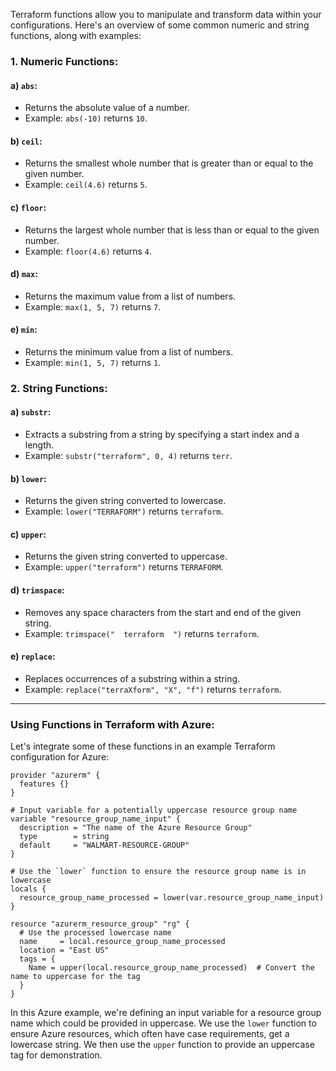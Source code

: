  Terraform functions allow you to manipulate and transform data within your configurations. Here's an overview of some common numeric and string functions, along with examples:

### 1. Numeric Functions:

#### a) `abs`:
- Returns the absolute value of a number.
- Example: `abs(-10)` returns `10`.

#### b) `ceil`:
- Returns the smallest whole number that is greater than or equal to the given number.
- Example: `ceil(4.6)` returns `5`.

#### c) `floor`:
- Returns the largest whole number that is less than or equal to the given number.
- Example: `floor(4.6)` returns `4`.

#### d) `max`:
- Returns the maximum value from a list of numbers.
- Example: `max(1, 5, 7)` returns `7`.

#### e) `min`:
- Returns the minimum value from a list of numbers.
- Example: `min(1, 5, 7)` returns `1`.

### 2. String Functions:

#### a) `substr`:
- Extracts a substring from a string by specifying a start index and a length.
- Example: `substr("terraform", 0, 4)` returns `terr`.

#### b) `lower`:
- Returns the given string converted to lowercase.
- Example: `lower("TERRAFORM")` returns `terraform`.

#### c) `upper`:
- Returns the given string converted to uppercase.
- Example: `upper("terraform")` returns `TERRAFORM`.

#### d) `trimspace`:
- Removes any space characters from the start and end of the given string.
- Example: `trimspace("  terraform  ")` returns `terraform`.

#### e) `replace`:
- Replaces occurrences of a substring within a string.
- Example: `replace("terraXform", "X", "f")` returns `terraform`.

---

### Using Functions in Terraform with Azure:

Let's integrate some of these functions in an example Terraform configuration for Azure:

```hcl
provider "azurerm" {
  features {}
}

# Input variable for a potentially uppercase resource group name
variable "resource_group_name_input" {
  description = "The name of the Azure Resource Group"
  type        = string
  default     = "WALMART-RESOURCE-GROUP"
}

# Use the `lower` function to ensure the resource group name is in lowercase
locals {
  resource_group_name_processed = lower(var.resource_group_name_input)
}

resource "azurerm_resource_group" "rg" {
  # Use the processed lowercase name
  name     = local.resource_group_name_processed
  location = "East US"
  tags = {
    Name = upper(local.resource_group_name_processed)  # Convert the name to uppercase for the tag
  }
}
```

In this Azure example, we're defining an input variable for a resource group name which could be provided in uppercase. We use the `lower` function to ensure Azure resources, which often have case requirements, get a lowercase string. We then use the `upper` function to provide an uppercase tag for demonstration.